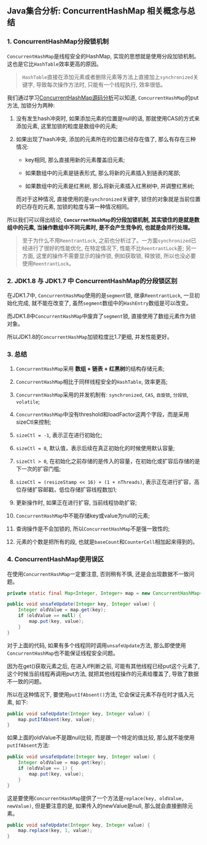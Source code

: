 ## Java集合分析: ConcurrentHashMap 相关概念与总结

### 1. ConcurrentHashMap分段锁机制

`ConcurrentHashMap`是线程安全的HashMap, 实现的思想就是使用分段加锁机制。这也是它比`HashTable`效率更高的原因。

> `HashTable`直接在添加元素或者删除元素等方法上直接加上`synchronized`关键字, 导致每次操作方法时, 只能有一个线程执行, 效率很低。

我们通过学习[ConcurrentHashMap源码分析](/Java_base/collection/base/collection_concurrenthashmap.md)可以知道, `ConcurrentHashMap`的put方法, 加锁分为两种:

1. 没有发生hash冲突时, 如果添加元素的位置是null的话, 那就使用CAS的方式来添加元素, 这里加锁的粒度是数组中的元素;

2. 如果出现了hash冲突, 添加的元素所在的位置已经存在值了, 那么有存在三种情况:

    - key相同, 那么直接用新的元素覆盖旧元素;

    - 如果数组中的元素是链表形式, 那么将新的元素插入到链表的尾部;

    - 如果数组中的元素是红黑树, 那么将新元素插入红黑树中, 并调整红黑树;

    而对于这种情况, 直接使用的是`synchronized`关键字, 锁住的对象就是当前位置的已存在的元素, 加锁的粒度与第一种情况相同。

所以我们可以得出结论, **`ConcurrentHashMap`的分段加锁机制, 其实锁住的是就是数组中的元素, 当操作数组中不同元素时, 是不会产生竞争的, 也就是会并行处理。**

> 至于为什么不用`ReentrantLock`, 之前也分析过了。一方面`synchronized`已经进行了很好的性能优化, 在特定情况下, 性能不比`ReentrantLock`差; 另一方面, 这里的操作不需要显示的操作锁, 例如获取锁, 释放锁, 所以也没必要使用`ReentrantLock`。

### 2. JDK1.8 与 JDK1.7 中 ConcurrentHashMap的分段锁区别

在JDK1.7中, `ConcurrentHashMap`使用的是`segment`锁, 继承`ReentrantLock`, 一旦初始化完成, 就不能在改变了, 虽然`segment`数组中的`HashEntry`数组是可以改变。

而JDK1.8中`ConcurrentHashMap`中废弃了`segment`锁, 直接使用了数组元素作为锁对象。

所以JDK1.8的`ConcurrentHashMap`加锁粒度比1.7更细, 并发性能更好。

### 3. 总结

1. `ConcurrentHashMap`采用 **数组 + 链表 + 红黑树**的结构存储元素;

2. `ConcurrentHashMap`相比于同样线程安全的`HashTable`, 效率更高;

3. `ConcurrentHashMap`采用的并发机制有: `synchronized`, `CAS`, `自旋锁`, `分段锁`, `volatile`;

4. `ConcurrentHashMap`中没有threshold和loadFactor这两个字段，而是采用sizeCtl来控制;

5. `sizeCtl = -1`, 表示正在进行初始化;

6. `sizeCtl = 0`, 默认值，表示后续在真正初始化的时候使用默认容量;

7. `sizeCtl > 0`, 在初始化之前存储的是传入的容量，在初始化或扩容后存储的是下一次的扩容门槛;

8. `sizeCtl = (resizeStamp << 16) + (1 + nThreads)`, 表示正在进行扩容，高位存储扩容邮戳，低位存储扩容线程数加1;

9. 更新操作时, 如果正在进行扩容, 当前线程协助扩容;

10. `ConcurrentHashMap`中不能存储key或value为null的元素;

11. 查询操作是不会加锁的, 所以`ConcurrentHashMap`不是强一致性的;

12. 元素的个数是把所有的段, 也就是`baseCount`和`CounterCell`相加起来得到的。

### 4. ConcurrentHashMap使用误区

在使用`ConcurrentHashMap`一定要注意, 否则稍有不慎, 还是会出现数据不一致问题。

```java
private static final Map<Integer, Integer> map = new ConcurrentHashMap<>();

public void unsafeUpdate(Integer key, Integer value) {
    Integer oldValue = map.get(key);
    if (oldValue == null) {
        map.put(key, value);
    }
}
```

对于上面的代码, 如果有多个线程同时调用`unsafeUpdate`方法, 那么即使使用`ConcurrentHashMap`也不能保证线程安全问题。

因为在get()获取元素之后, 在进入if判断之前, 可能有其他线程已经put这个元素了, 这个时候当前线程再调用put方法, 就把其他线程操作的元素给覆盖了, 导致了数据不一致的问题。

所以在这种情况下, 要使用`putIfAbsent()`方法, 它会保证元素不存在时才插入元素, 如下:

```java
public void safeUpdate(Integer key, Integer value) {
    map.putIfAbsent(key, value);
}
```

如果上面的oldValue不是跟null比较, 而是跟一个特定的值比较, 那么就不能使用`putIfAbsent`方法:

```java
public void unsafeUpdate(Integer key, Integer value) {
    Integer oldValue = map.get(key);
    if (oldValue == 1) {
        map.put(key, value);
    }
}
```

这是要使用`ConcurrentHashMap`提供了一个方法是`replace(key, oldValue, newValue)`, 但是要注意的是, 如果传入的newValue是null, 那么就会直接删除元素。

```java
public void safeUpdate(Integer key, Integer value) {
    map.replace(key, 1, value);
}
```